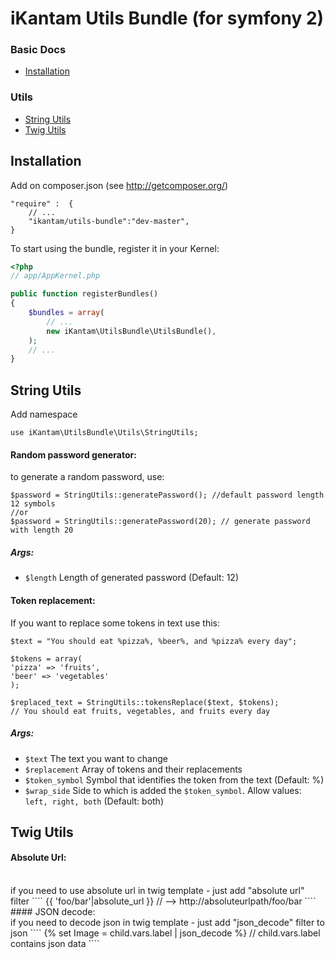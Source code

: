 # iKantam Utils Bundle (for symfony 2)

### Basic Docs

* [Installation](#installation)

### Utils

* [String Utils](#stringutils)
* [Twig Utils](#twigutils)

<a name="installation"></a>
## Installation

Add on composer.json (see http://getcomposer.org/)

```
"require" :  {
    // ...
    "ikantam/utils-bundle":"dev-master",
}
```
To start using the bundle, register it in your Kernel:

``` php
<?php
// app/AppKernel.php

public function registerBundles()
{
    $bundles = array(
        // ...
        new iKantam\UtilsBundle\UtilsBundle(),
    );
    // ...
}
```

<a name="stringutils"></a>
## String Utils

Add namespace

````
use iKantam\UtilsBundle\Utils\StringUtils;
````

#### Random password generator:

to generate a random password, use:
````
$password = StringUtils::generatePassword(); //default password length 12 symbols
//or
$password = StringUtils::generatePassword(20); // generate password with length 20
````
##### Args:

* ``$length`` Length of generated password (Default: 12)

#### Token replacement:

If you want to replace some tokens in text use this:
````
$text = "You should eat %pizza%, %beer%, and %pizza% every day";

$tokens = array(
'pizza' => 'fruits',
'beer' => 'vegetables'
);

$replaced_text = StringUtils::tokensReplace($text, $tokens);
// You should eat fruits, vegetables, and fruits every day
````
##### Args:

* ``$text`` The text you want to change
* ``$replacement`` Array of tokens and their replacements
* ``$token_symbol`` Symbol that identifies the token from the text (Default: %)
* ``$wrap_side`` Side to which is added the ``$token_symbol``. Allow values: ``left, right, both`` (Default: both)

<a name="twigutils"></a>
## Twig Utils
#### Absolute Url:
<br>
if you need to use absolute url in twig template - just add "absolute url" filter
````
{{ 'foo/bar'|absolute_url }} // --> http://absoluteurlpath/foo/bar
````
#### JSON decode:
<br>
if you need to decode json in twig template - just add "json_decode" filter to json
````
{% set Image = child.vars.label | json_decode %} // child.vars.label contains json data
````
